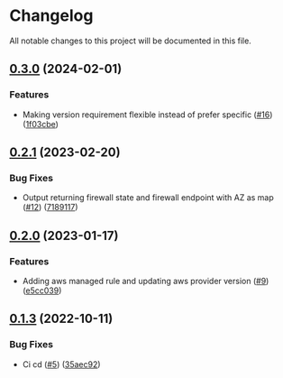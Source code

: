 # Changelog

All notable changes to this project will be documented in this file.

## [0.3.0](https://github.com/mattyait/terraform-aws-network-firewall/compare/v0.2.1...v0.3.0) (2024-02-01)


### Features

* Making version requirement flexible instead of prefer specific ([#16](https://github.com/mattyait/terraform-aws-network-firewall/issues/16)) ([1f03cbe](https://github.com/mattyait/terraform-aws-network-firewall/commit/1f03cbe94ab9716068937e38bf8709fd337339b3))

## [0.2.1](https://github.com/mattyait/terraform-aws-network-firewall/compare/v0.2.0...v0.2.1) (2023-02-20)


### Bug Fixes

* Output returning firewall state and firewall endpoint with AZ as map ([#12](https://github.com/mattyait/terraform-aws-network-firewall/issues/12)) ([7189117](https://github.com/mattyait/terraform-aws-network-firewall/commit/7189117439ddab000834cfca523c44e20c0fc80f))

## [0.2.0](https://github.com/mattyait/terraform-aws-network-firewall/compare/v0.1.3...v0.2.0) (2023-01-17)


### Features

* Adding aws managed rule and updating aws provider version ([#9](https://github.com/mattyait/terraform-aws-network-firewall/issues/9)) ([e5cc039](https://github.com/mattyait/terraform-aws-network-firewall/commit/e5cc0397e7c958730d8a7182f86e64a2f18c8d98))

## [0.1.3](https://github.com/mattyait/terraform-aws-network-firewall/compare/v0.1.2...v0.1.3) (2022-10-11)


### Bug Fixes

* Ci cd ([#5](https://github.com/mattyait/terraform-aws-network-firewall/issues/5)) ([35aec92](https://github.com/mattyait/terraform-aws-network-firewall/commit/35aec924f0781262fb3b6201ef3279f1b79e1cb7))
